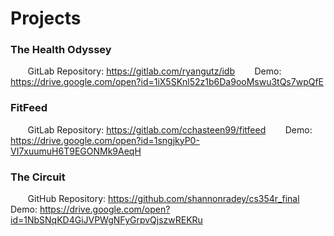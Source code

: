 # Projects

### The Health Odyssey 
&nbsp;&nbsp;&nbsp;&nbsp;&nbsp;&nbsp; GitLab Repository: https://gitlab.com/ryangutz/idb
&nbsp;&nbsp;&nbsp;&nbsp;&nbsp;&nbsp; Demo: https://drive.google.com/open?id=1iX5SKnl52z1b6Da9ooMswu3tQs7wpQfE

### FitFeed
&nbsp;&nbsp;&nbsp;&nbsp;&nbsp;&nbsp; GitLab Repository: https://gitlab.com/cchasteen99/fitfeed
&nbsp;&nbsp;&nbsp;&nbsp;&nbsp;&nbsp; Demo: https://drive.google.com/open?id=1sngjkyP0-VI7xuumuH6T9EGONMk9AeqH

### The Circuit
&nbsp;&nbsp;&nbsp;&nbsp;&nbsp;&nbsp; GitHub Repository: https://github.com/shannonradey/cs354r_final
&nbsp;&nbsp;&nbsp;&nbsp;&nbsp;&nbsp; Demo: https://drive.google.com/open?id=1NbSNqKD4GiJVPWgNFyGrpvQjszwREKRu

